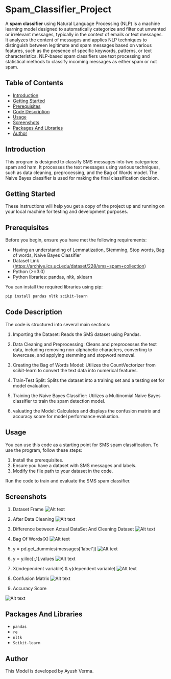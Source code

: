# Spam_Classifier_Project

A **spam classifier** using Natural Language Processing (NLP) is a machine learning model designed to automatically categorize and filter out unwanted or irrelevant messages, typically in the context of emails or text messages. It analyzes the content of messages and applies NLP techniques to distinguish between legitimate and spam messages based on various features, such as the presence of specific keywords, patterns, or text characteristics. NLP-based spam classifiers use text processing and statistical methods to classify incoming messages as either spam or not spam.
 
 ## Table of Contents
- [Introduction](#introduction)
- [Getting Started](#getting-started)
- [Prerequisites](#prerequisites)
- [Code Description](#code-description)
- [Usage](#usage)
- [Screenshots](#screenshots)
- [Packages And Libraries](#P&L)
- [Author](#author)

## Introduction <a name="introduction"></a>

This program is designed to classify SMS messages into two categories: spam and ham. It processes the text messages using various techniques, such as data cleaning, preprocessing, and the Bag of Words model. The Naive Bayes classifier is used for making the final classification decision.


## Getting Started <a name="getting-started"></a>

These instructions will help you get a copy of the project up and running on your local machine for testing and development purposes.


## Prerequisites <a name="prerequisites"></a>

Before you begin, ensure you have met the following requirements:

- Having an understanding of Lemmatization, Stemming, Stop words, Bag of words, Naive Bayes Classifier
- Dataset Link (https://archive.ics.uci.edu/dataset/228/sms+spam+collection)
- Python (>=3.0)
- Python libraries: pandas, nltk, sklearn

You can install the required libraries using pip:

```bash
pip install pandas nltk scikit-learn
```

## Code Description <a name="code-description"></a>
The code is structured into several main sections:

1. Importing the Dataset: Reads the SMS dataset using Pandas.

2. Data Cleaning and Preprocessing: Cleans and preprocesses the text data, including removing non-alphabetic characters, converting to lowercase, and applying stemming and stopword removal.

3. Creating the Bag of Words Model: Utilizes the CountVectorizer from scikit-learn to convert the text data into numerical features.

4. Train-Test Split: Splits the dataset into a training set and a testing set for model evaluation.

5. Training the Naive Bayes Classifier: Utilizes a Multinomial Naive Bayes classifier to train the spam detection model.

6. valuating the Model: Calculates and displays the confusion matrix and accuracy score for model performance evaluation.

## Usage <a name="usage"></a>
You can use this code as a starting point for SMS spam classification. To use the program, follow these steps:

1. Install the prerequisites.
2. Ensure you have a dataset with SMS messages and labels.
3. Modify the file path to your dataset in the code.

Run the code to train and evaluate the SMS spam classifier.

## Screenshots <a name="screenshots"></a>

1. Dataset Frame
![Alt text](<screenshots/actual dataset frame1.png>)

2. After Data Cleaning
![Alt text](<screenshots/after data cleaning2.png>)

3. Difference between Actual DataSet And Cleaning Dataset
![Alt text](screenshots/difference3.png)

4. Bag Of Words(X)
![Alt text](<screenshots/X Bag_of_words4.png>)

5. y = pd.get_dummies(messages['label'])
![Alt text](<screenshots/y = pd.get_dummies(messages['label']).png>)

6. y = y.iloc[:,1].values
![Alt text](<screenshots/y = y.iloc[,1].values.png>)

7. X(independent variable) & y(dependent variable)
![Alt text](<screenshots/x and y variable.png>)

8. Confusion Matrix
![Alt text](screenshots/confusion_matrix.png)

9. Accuracy Score

![Alt text](screenshots/Accuracy_Score.png)
## Packages And Libraries <a name="P&L"></a>
-   `pandas`
-   `re`
-   `nltk`
-   `Scikit-learn`

## Author <a name="author"></a>

This Model is developed by Ayush Verma.